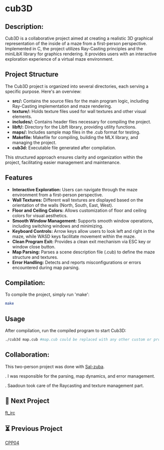 # cub3D


## Description:

Cub3D is a collaborative project aimed at creating a realistic 3D graphical representation of the inside of a maze from a first-person perspective. Implemented in C, the project utilizes Ray-Casting principles and the miniLibX library for graphics rendering. It provides users with an interactive exploration experience of a virtual maze environment.

## Project Structure

The Cub3D project is organized into several directories, each serving a specific purpose. Here's an overview:

- **src/:** Contains the source files for the main program logic, including Ray-Casting implementation and maze rendering.
- **texture/:** Holds texture files used for wall textures and other visual elements.
- **includes/:** Contains header files necessary for compiling the project.
- **libft/:** Directory for the Libft library, providing utility functions.
- **maps/:** Includes sample map files in the .cub format for testing.
- **Makefile:** Makefile for compiling, building the MLX library, and managing the project.
- **cub3d:** Executable file generated after compilation.

This structured approach ensures clarity and organization within the project, facilitating easier management and maintenance.


## Features

- **Interactive Exploration:** Users can navigate through the maze environment from a first-person perspective.
- **Wall Textures:** Different wall textures are displayed based on the orientation of the walls (North, South, East, West).
- **Floor and Ceiling Colors:** Allows customization of floor and ceiling colors for visual aesthetics.
- **Smooth Window Management:** Supports smooth window operations, including switching windows and minimizing.
- **Keyboard Controls:** Arrow keys allow users to look left and right in the maze, while WASD keys facilitate movement within the maze.
- **Clean Program Exit:** Provides a clean exit mechanism via ESC key or window close button.
- **Map Parsing:** Parses a scene description file (.cub) to define the maze structure and textures.
- **Error Handling:** Detects and reports misconfigurations or errors encountered during map parsing.

## Compilation:

To compile the project, simply run 'make':

```bash
make
```
## Usage 
After compilation, run the compiled program to start Cub3D:

```bash
./cub3d map.cub #map.cub could be replaced with any other custom or provided maps you would like to use from the maps folder.
```

## Collaboration:

This two-person project was done with [Sal-zuba](https://github.com/Sal-zuba).

. I was responsible for the parsing, map dynamics, and error management.

. Saadoun took care of the Raycasting and texture management part.
## 🚀 Next Project

[ft_irc](https://github.com/adhaka-afk/ft_irc)

## ⏳ Previous Project

[CPP04](https://github.com/adhaka-afk/CPP04)


